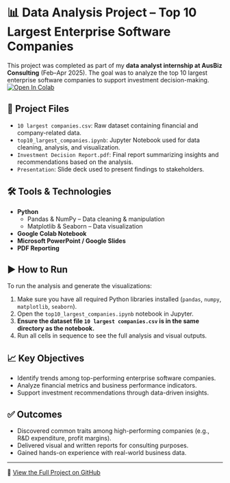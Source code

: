 # 📊 Data Analysis Project – Top 10 Largest Enterprise Software Companies

This project was completed as part of my **data analyst internship at AusBiz Consulting** (Feb–Apr 2025). The goal was to analyze the top 10 largest enterprise software companies to support investment decision-making.
[![Open In Colab](https://colab.research.google.com/assets/colab-badge.svg)](https://colab.research.google.com/github/sakshamkhurana16/AusBiz-data-analytics-project/blob/main/top10_largest_companies.ipynb)

## 📁 Project Files
- `10 largest companies.csv`: Raw dataset containing financial and company-related data.
- `top10_largest_companies.ipynb`: Jupyter Notebook used for data cleaning, analysis, and visualization.
- `Investment Decision Report.pdf`: Final report summarizing insights and recommendations based on the analysis.
- `Presentation`: Slide deck used to present findings to stakeholders.

## 🛠 Tools & Technologies
- **Python**
  - Pandas & NumPy – Data cleaning & manipulation
  - Matplotlib & Seaborn – Data visualization
- **Google Colab Notebook**
- **Microsoft PowerPoint / Google Slides**
- **PDF Reporting**

## ▶️ How to Run
To run the analysis and generate the visualizations:
1. Make sure you have all required Python libraries installed (`pandas`, `numpy`, `matplotlib`, `seaborn`).
2. Open the `top10_largest_companies.ipynb` notebook in Jupyter.
3. **Ensure the dataset file `10 largest companies.csv` is in the same directory as the notebook.**
4. Run all cells in sequence to see the full analysis and visual outputs.

## 📈 Key Objectives
- Identify trends among top-performing enterprise software companies.
- Analyze financial metrics and business performance indicators.
- Support investment recommendations through data-driven insights.

## ✅ Outcomes
- Discovered common traits among high-performing companies (e.g., R&D expenditure, profit margins).
- Delivered visual and written reports for consulting purposes.
- Gained hands-on experience with real-world business data.

---

📂 [View the Full Project on GitHub](https://github.com/sakshamkhurana16/AusBiz-data-analytics-project)

